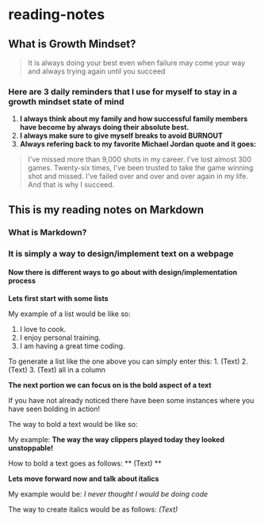 # reading-notes

## What is Growth Mindset? 

>It is always doing your best even when failure may come your way and always trying again until you succeed

### Here are 3 daily reminders that I use for myself to stay in a growth mindset state of mind

1. **I always think about my family and how successful family members have become by always doing their absolute best.**
2. **I always make sure to give myself breaks to avoid BURNOUT** 
3. **Always refering back to my favorite Michael Jordan quote and it goes:**
> I've missed more than 9,000 shots in my career. I've lost almost 300 games. Twenty-six times, I've been trusted to take the game winning shot and missed. I've failed over and over and over again in my life. And that is why I succeed.



## This is my reading notes on Markdown
### What is Markdown? 



### It is simply a way to design/implement text on a webpage

#### Now there is different ways to go about with design/implementation process

**Lets first start with some lists** 

My example of a list would be like so: 

1. I love to cook. 
2. I enjoy personal training. 
3. I am having a great time coding. 

To generate a list like the one above you can simply enter this: 1. (Text) 2. (Text) 3. (Text) all in a column

**The next portion we can focus on is the bold aspect of a text** 

If you have not already noticed there have been some instances where you have seen bolding in action! 

The way to bold a text would be like so: 

My example: **The way the way clippers played today they looked unstoppable!** 

How to bold a text goes as follows: ** (Text) ** 

**Lets move forward now and talk about italics** 

My example would be: *I never thought I would be doing code* 

The way to create italics would be as follows: *(Text)*
